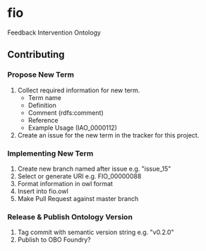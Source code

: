 # fio
Feedback Intervention Ontology

## Contributing
### Propose New Term
1. Collect required information for new term.
    * Term name
    * Definition
    * Comment (rdfs:comment)
    * Reference
    * Example Usage (IAO_0000112)
1. Create an issue for the new term in the tracker for this project.

### Implementing New Term
1. Create new branch named after issue e.g. "issue_15"
1. Select or generate URI e.g. FIO_00000088
1. Format information in owl format
1. Insert into fio.owl
1. Make Pull Request against master branch

### Release & Publish Ontology Version
1. Tag commit with semantic version string e.g. "v0.2.0"
1. Publish to OBO Foundry?

